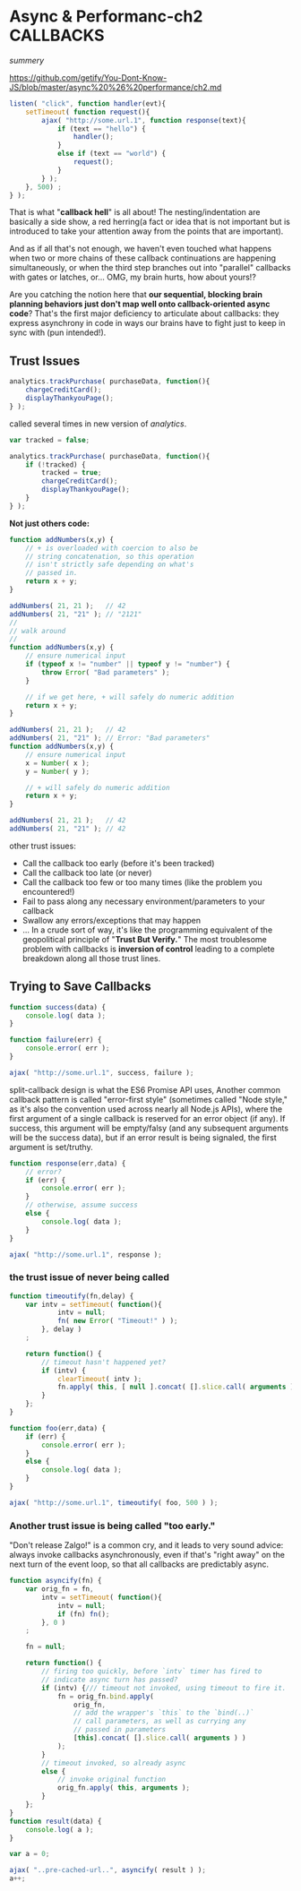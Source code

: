 # Async & Performanc-ch2 CALLBACKS
*summery*

https://github.com/getify/You-Dont-Know-JS/blob/master/async%20%26%20performance/ch2.md
```js
listen( "click", function handler(evt){
	setTimeout( function request(){
		ajax( "http://some.url.1", function response(text){
			if (text == "hello") {
				handler();
			}
			else if (text == "world") {
				request();
			}
		} );
	}, 500) ;
} );
```
That is what "**callback hell**" is all about! The nesting/indentation are basically a side show, a red herring(a fact or idea that is not important but is introduced to take your attention away from the points that are important).

And as if all that's not enough, we haven't even touched what happens when two or more chains of these callback continuations are happening simultaneously, or when the third step branches out into "parallel" callbacks with gates or latches, or... OMG, my brain hurts, how about yours!?

Are you catching the notion here that **our sequential, blocking brain planning behaviors just don't map well onto callback-oriented async code**? That's the first major deficiency to articulate about callbacks: they express asynchrony in code in ways our brains have to fight just to keep in sync with (pun intended!).

## Trust Issues

```js
analytics.trackPurchase( purchaseData, function(){
	chargeCreditCard();
	displayThankyouPage();
} );
```
called several times in new version of *analytics*.

```js
var tracked = false;

analytics.trackPurchase( purchaseData, function(){
	if (!tracked) {
		tracked = true;
		chargeCreditCard();
		displayThankyouPage();
	}
} );
```
**Not just others code:**
```js
function addNumbers(x,y) {
	// + is overloaded with coercion to also be
	// string concatenation, so this operation
	// isn't strictly safe depending on what's
	// passed in.
	return x + y;
}

addNumbers( 21, 21 );	// 42
addNumbers( 21, "21" );	// "2121"
//
// walk around
//
function addNumbers(x,y) {
	// ensure numerical input
	if (typeof x != "number" || typeof y != "number") {
		throw Error( "Bad parameters" );
	}

	// if we get here, + will safely do numeric addition
	return x + y;
}

addNumbers( 21, 21 );	// 42
addNumbers( 21, "21" );	// Error: "Bad parameters"
function addNumbers(x,y) {
	// ensure numerical input
	x = Number( x );
	y = Number( y );

	// + will safely do numeric addition
	return x + y;
}

addNumbers( 21, 21 );	// 42
addNumbers( 21, "21" );	// 42
```
other trust issues:
- Call the callback too early (before it's been tracked)
- Call the callback too late (or never)
- Call the callback too few or too many times (like the problem you encountered!)
- Fail to pass along any necessary environment/parameters to your callback
- Swallow any errors/exceptions that may happen
- ...
In a crude sort of way, it's like the programming equivalent of the geopolitical principle of "**Trust But Verify.**"
The most troublesome problem with callbacks is **inversion of control** leading to a complete breakdown along all those trust lines.

## Trying to Save Callbacks
```js
function success(data) {
	console.log( data );
}

function failure(err) {
	console.error( err );
}

ajax( "http://some.url.1", success, failure );
```
split-callback design is what the ES6 Promise API uses, Another common callback pattern is called "error-first style" (sometimes called "Node style," as it's also the convention used across nearly all Node.js APIs), where the first argument of a single callback is reserved for an error object (if any). If success, this argument will be empty/falsy (and any subsequent arguments will be the success data), but if an error result is being signaled, the first argument is set/truthy.


```js
function response(err,data) {
	// error?
	if (err) {
		console.error( err );
	}
	// otherwise, assume success
	else {
		console.log( data );
	}
}

ajax( "http://some.url.1", response );
```

### the trust issue of never being called
```js
function timeoutify(fn,delay) {
	var intv = setTimeout( function(){
			intv = null;
			fn( new Error( "Timeout!" ) );
		}, delay )
	;

	return function() {
		// timeout hasn't happened yet?
		if (intv) {
			clearTimeout( intv );
			fn.apply( this, [ null ].concat( [].slice.call( arguments ) ) ); // null passed to err parameter
		}
	};
}

function foo(err,data) {
	if (err) {
		console.error( err );
	}
	else {
		console.log( data );
	}
}

ajax( "http://some.url.1", timeoutify( foo, 500 ) );
```
### Another trust issue is being called "too early."
"Don't release Zalgo!" is a common cry, and it leads to very sound advice: always invoke callbacks asynchronously, even if that's "right away" on the next turn of the event loop, so that all callbacks are predictably async.
```js
function asyncify(fn) {
	var orig_fn = fn,
		intv = setTimeout( function(){
			intv = null;
			if (fn) fn();
		}, 0 )
	;

	fn = null;

	return function() {
		// firing too quickly, before `intv` timer has fired to
		// indicate async turn has passed?
		if (intv) {/// timeout not invoked, using timeout to fire it.
			fn = orig_fn.bind.apply(
				orig_fn,
				// add the wrapper's `this` to the `bind(..)`
				// call parameters, as well as currying any
				// passed in parameters
				[this].concat( [].slice.call( arguments ) )
			);
		}
		// timeout invoked, so already async
		else {
			// invoke original function
			orig_fn.apply( this, arguments );
		}
	};
}
function result(data) {
	console.log( a );
}

var a = 0;

ajax( "..pre-cached-url..", asyncify( result ) );
a++;
```



